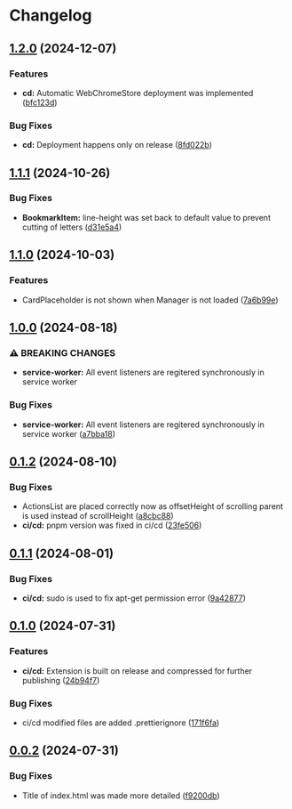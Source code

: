 # Changelog

## [1.2.0](https://github.com/websavva/home-dash/compare/home-dash-v1.1.1...home-dash-v1.2.0) (2024-12-07)


### Features

* **cd:** Automatic WebChromeStore deployment was implemented ([bfc123d](https://github.com/websavva/home-dash/commit/bfc123d8430e6f3593284d33ea4216d5f56f7dc1))


### Bug Fixes

* **cd:** Deployment happens only on release ([8fd022b](https://github.com/websavva/home-dash/commit/8fd022b06b81cb8c4fdc2a96a5215229b3daebc4))

## [1.1.1](https://github.com/websavva/home-dash/compare/home-dash-v1.1.0...home-dash-v1.1.1) (2024-10-26)


### Bug Fixes

* **BookmarkItem:** line-height was set back to default value to prevent cutting of letters ([d31e5a4](https://github.com/websavva/home-dash/commit/d31e5a43fce3270ea20cad61870dd026d8cdf8cc))

## [1.1.0](https://github.com/websavva/home-dash/compare/home-dash-v1.0.0...home-dash-v1.1.0) (2024-10-03)


### Features

* CardPlaceholder is not shown when Manager is not loaded ([7a6b99e](https://github.com/websavva/home-dash/commit/7a6b99e9b4c17bf0b493c90b7a2bacf3fca3a27d))

## [1.0.0](https://github.com/websavva/home-dash/compare/home-dash-v0.1.2...home-dash-v1.0.0) (2024-08-18)


### ⚠ BREAKING CHANGES

* **service-worker:** All event listeners are regitered synchronously in service worker

### Bug Fixes

* **service-worker:** All event listeners are regitered synchronously in service worker ([a7bba18](https://github.com/websavva/home-dash/commit/a7bba18c17b91aba8286b570b73ebf8bc64cd8f8))

## [0.1.2](https://github.com/websavva/home-dash/compare/home-dash-v0.1.1...home-dash-v0.1.2) (2024-08-10)


### Bug Fixes

* ActionsList are placed correctly now as offsetHeight of scrolling parent is used instead of scrollHeight ([a8cbc88](https://github.com/websavva/home-dash/commit/a8cbc88fc8ee7c342524a6993a4a164ec51d8c75))
* **ci/cd:** pnpm version was fixed in ci/cd ([23fe506](https://github.com/websavva/home-dash/commit/23fe506a6e7a95ddc42829233e4d354c01fa594c))

## [0.1.1](https://github.com/websavva/home-dash/compare/home-dash-v0.1.0...home-dash-v0.1.1) (2024-08-01)


### Bug Fixes

* **ci/cd:** sudo is used to fix apt-get permission error ([9a42877](https://github.com/websavva/home-dash/commit/9a42877c0f22cc79c10a2e0503c6b0ebfef3fe61))

## [0.1.0](https://github.com/websavva/home-dash/compare/home-dash-v0.0.2...home-dash-v0.1.0) (2024-07-31)


### Features

* **ci/cd:** Extension is built on release and compressed for further publishing ([24b94f7](https://github.com/websavva/home-dash/commit/24b94f719308504149759f34330bba67f36a5752))


### Bug Fixes

* ci/cd modified files are added .prettierignore ([171f6fa](https://github.com/websavva/home-dash/commit/171f6faad04c531d1f20985fcdbad1b785d59be5))

## [0.0.2](https://github.com/websavva/home-dash/compare/home-dash-v0.0.1...home-dash-v0.0.2) (2024-07-31)


### Bug Fixes

* Title of index.html was made more detailed ([f9200db](https://github.com/websavva/home-dash/commit/f9200dbc4e3eb1cf1aa1f7ee8abdf2d34e54a3ca))
